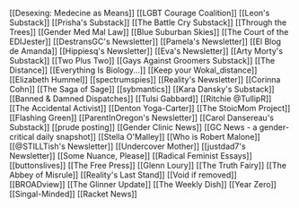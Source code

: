 [[Desexing: Medecine as Means]]
[[LGBT Courage Coalition]]
[[Leon's Substack]]
[[Prisha's Substack]]
[[The Battle Cry Substack]]
[[Through the Trees]]
[[Gender Med Mal Law]]
[[Blue Suburban Skies]]
[[The Court of the EDIJester]]
[[DestransGC's Newsletter]]
[[Pamela's Newsletter]]
[[El Blog de Amanda]]
[[Hippiesq's Newsletter]]
[[Eva's Newsletter]]
[[Arty Morty's Substack]]
[[Two Plus Two]]
[[Gays Against Groomers Substack]]
[[The Distance]]
[[Everything Is Biology...]]
[[Keep your Wokal_distance]]
[[Elizabeth Hummel]]
[[spectrumspies]]
[[Reality's Newsletter]]
[[Corinna Cohn]]
[[The Saga of Sage]]
[[sybmantics]]
[[Kara Dansky's Substack]]
[[Banned & Damned Dispatches]]
[[Tulsi Gabbard]]
[[Ritchie @TullipR]]
[[The Accidental Activist]]
[[Denton Yoga-Carter]]
[[The StoicMom Project]]
[[Flashing Green]]
[[ParentInOregon's Newsletter]]
[[Carol Dansereau's Substack]]
[[prude posting]]
[[Gender Clinic News]]
[[GC News - a gender-critical daily snapshot]]
[[Stella O'Malley]]
[[Who is Robert Malone]]
[[@STILLTish's Newsletter]]
[[Undercover Mother]]
[[justdad7's Newsletter]]
[[Some Nuance, Please]]
[[Radical Feminist Essays]]
[[buttonslives]]
[[The Free Press]]
[[Glenn Loury]]
[[The Truth Fairy]]
[[The Abbey of Misrule]]
[[Reality's Last Stand]]
[[Void if removed]]
[[BROADview]]
[[The Glinner Update]]
[[The Weekly Dish]]
[[Year Zero]]
[[Singal-Minded]]
[[Racket News]]
